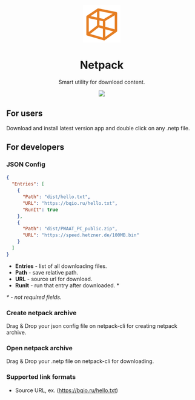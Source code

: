 <p align="center">
  <img width="100" height="100" src="logo.png">
</p>
<h1 align="center">Netpack</h1>
<p align="center">Smart utility for download content.</p>
<p align="center">
  <a href="https://github.com/bqio/netpack/releases">
    <img src="https://img.shields.io/github/downloads/bqio/netpack/total.svg">
  </a>
</p>

## For users
Download and install latest version app and double click on any .netp file.

## For developers
### JSON Config
```json
{
  "Entries": [
    {
      "Path": "dist/hello.txt",
      "URL": "https://bqio.ru/hello.txt",
      "RunIt": true
    },
    {
      "Path": "dist/PWAAT_PC_public.zip",
      "URL": "https://speed.hetzner.de/100MB.bin"
    }
  ]
}
```
* **Entries** - list of all downloading files.
* **Path** - save relative path.
* **URL** - source url for download.
* **RunIt** - run that entry after downloaded. *

*\* - not required fields.*

### Create netpack archive
Drag & Drop your json config file on netpack-cli for creating netpack archive.

### Open netpack archive
Drag & Drop your .netp file on netpack-cli for downloading.

### Supported link formats
* Source URL, ex. (https://bqio.ru/hello.txt)
